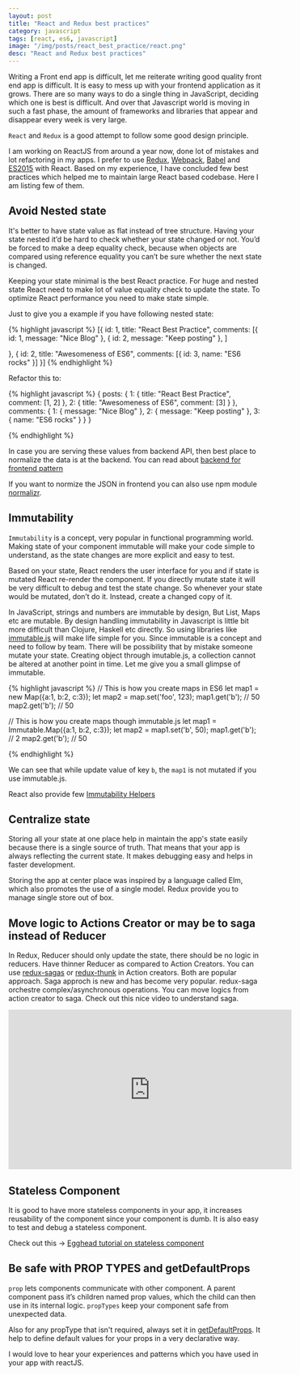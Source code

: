 ```yaml
---
layout: post
title: "React and Redux best practices"
category: javascript
tags: [react, es6, javascript]
image: "/img/posts/react_best_practice/react.png"
desc: "React and Redux best practices"
---
```



Writing a Front end app is difficult, let me reiterate writing good quality front end app is difficult. It is easy to mess up with your frontend application as it grows. There are so many ways to do a single thing in JavaScript, deciding which one is best is difficult. And over that Javascript world is moving in such a fast phase, the amount of frameworks and libraries that appear and disappear every week is very large. 

`React` and `Redux` is a good attempt to follow some good design principle. 

I am working on ReactJS from around a year now, done lot of mistakes and lot refactoring in my apps. I prefer to use [Redux](https://github.com/reactjs/redux), [Webpack](https://webpack.github.io/), [Babel](https://babeljs.io/) and [ES2015](https://babeljs.io/docs/learn-es2015/) with React. Based on my experience, I have concluded few best practices which helped me to maintain large React based codebase. Here I am listing few of them.

## Avoid Nested state

It's better to have state value as flat instead of tree structure. Having your state nested it’d be hard to check whether your state changed or not. You’d be forced to make a deep equality check, because when objects are compared using reference equality you can’t be sure whether the next state is changed.

Keeping your state minimal is the best React practice. For huge and nested state React need to make lot of value equality check to update the state. To optimize React performance you need to make state simple. 


Just to give you a example if you have following nested state:

{% highlight javascript %}
[{
  id: 1,
  title: "React Best Practice",
  comments: [{
    id: 1,
    message: "Nice Blog"
  },
{
    id: 2,
    message: "Keep posting"
  },
]

}, {
  id: 2,
  title: "Awesomeness of ES6",
  comments: [{
    id: 3,
    name: "ES6 rocks"
  }]
}]
{% endhighlight %}


Refactor this to: 

{% highlight javascript %}
{
	posts: {
		1: {
		  title: "React Best Practice",
		  comment: [1, 2]
		}, 
		2: {
		  title: "Awesomeness of ES6",
		  comment: [3]
		}
	},
	comments: {
	    1: { message: "Nice Blog" },
	    2: { message: "Keep posting" },
	    3: { name: "ES6 rocks" }
	}
}

{% endhighlight %}

In case you are serving these values from backend API, then best place to normalize the data is at the backend. You can read about [backend for frontend pattern](https://www.thoughtworks.com/insights/blog/bff-soundcloud)

If you want to normize the JSON in frontend you can also use npm module [normalizr](https://github.com/gaearon/normalizr). 


## Immutability 

`Immutability` is a concept, very popular in functional programming world. Making state of your component immutable will make your code simple to understand, as the state changes are more explicit and easy to test. 

Based on your state, React renders the user interface for you and if state is mutated React re-render the component. If you directly mutate state it will be very difficult to debug and test the state change. So whenever your state would be mutated, don’t do it. Instead, create a changed copy of it.

In JavaScript, strings and numbers are immutable by design, But List, Maps etc are  mutable. By design handling immutability in Javascript is little bit more difficult than Clojure, Haskell etc directly. So using libraries like [immutable.js](https://github.com/facebook/immutable-js/wiki/Immutable-as-React-state) will make life simple for you.
Since immutable is a concept and need to follow by team. There will be possibility that by mistake someone mutate your state. Creating object through imutable.js, a collection cannot be altered at another point in time. Let me give you a small glimpse of immutable.

{% highlight javascript %}
// This is how you create maps in ES6
let map1 = new Map({a:1, b:2, c:3});
let map2 = map.set('foo', 123);
map1.get('b'); // 50
map2.get('b'); // 50

// This is how you create maps though immutable.js
let map1 = Immutable.Map({a:1, b:2, c:3});
let map2 = map1.set('b', 50);
map1.get('b'); // 2
map2.get('b'); // 50

{% endhighlight %}

We can see that while update value of key `b`, the `map1` is not mutated if you use immutable.js. 

React also provide few [Immutability Helpers](https://facebook.github.io/react/docs/update.html)

## Centralize state 

Storing all your state at one place help in maintain the app's state easily because there is a single source of truth. That means that your app is always reflecting the current state. It makes debugging easy and helps in faster development. 

Storing the app at center place was inspired by a language called Elm, which also promotes the use of a single model. Redux provide you to manage single store out of box. 


## Move logic to Actions Creator or may be to saga instead of Reducer

In Redux, Reducer should only update the state, there should be no logic in reducers. 
Have thinner Reducer as compared to Action Creators. 
You can use [redux-sagas](https://github.com/yelouafi/redux-saga) or [redux-thunk](https://github.com/gaearon/redux-thunk) in Action creators. Both are popular approach. Saga approch is new and has become very popular. redux-saga orchestre complex/asynchronous operations. You can move logics from action creator to saga. Check out this nice video to understand saga.

<div>
<iframe width="560" height="315" src="https://www.youtube.com/embed/xDuwrtwYHu8" frameborder="0" allowfullscreen></iframe>
</div>


## Stateless Component

It is good to have more stateless components in your app, it increases reusability of the component since your component is dumb. It is also easy to test and debug a stateless component. 

Check out this -> [Egghead tutorial on stateless component](https://egghead.io/lessons/react-building-stateless-function-components-new-in-react-0-14)


## Be safe with PROP TYPES and getDefaultProps

`prop` lets components communicate with other component. A parent component pass it’s children named prop values, which the child can then use in its internal logic. `propTypes` keep your component safe from unexpected data. 

Also for any propType that isn't required, always set it in [getDefaultProps](https://facebook.github.io/react/docs/reusable-components.html#default-prop-values). It help to define default values for your props in a very declarative way.


I would love to hear your experiences and patterns which you have used in your app with reactJS. 
